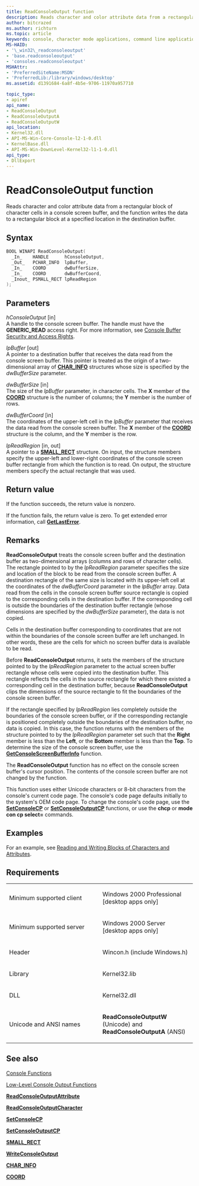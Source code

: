 ```yaml
---
title: ReadConsoleOutput function
description: Reads character and color attribute data from a rectangular block of character cells in a console screen buffer and writes data in the destination buffer.
author: bitcrazed
ms.author: richturn
ms.topic: article
keywords: console, character mode applications, command line applications, terminal applications, console api
MS-HAID:
- '\_win32\_readconsoleoutput'
- 'base.readconsoleoutput'
- 'consoles.readconsoleoutput'
MSHAttr:
- 'PreferredSiteName:MSDN'
- 'PreferredLib:/library/windows/desktop'
ms.assetid: d1391684-6a8f-4b5e-9706-11970a957710

topic_type:
- apiref
api_name:
- ReadConsoleOutput
- ReadConsoleOutputA
- ReadConsoleOutputW
api_location:
- Kernel32.dll
- API-MS-Win-Core-Console-l2-1-0.dll
- KernelBase.dll
- API-MS-Win-DownLevel-Kernel32-l1-1-0.dll
api_type:
- DllExport
---
```


# ReadConsoleOutput function


Reads character and color attribute data from a rectangular block of character cells in a console screen buffer, and the function writes the data to a rectangular block at a specified location in the destination buffer.

Syntax
------

```C
BOOL WINAPI ReadConsoleOutput(
  _In_    HANDLE      hConsoleOutput,
  _Out_   PCHAR_INFO  lpBuffer,
  _In_    COORD       dwBufferSize,
  _In_    COORD       dwBufferCoord,
  _Inout_ PSMALL_RECT lpReadRegion
);
```

Parameters
----------

*hConsoleOutput* \[in\]  
A handle to the console screen buffer. The handle must have the **GENERIC\_READ** access right. For more information, see [Console Buffer Security and Access Rights](console-buffer-security-and-access-rights.md).

*lpBuffer* \[out\]  
A pointer to a destination buffer that receives the data read from the console screen buffer. This pointer is treated as the origin of a two-dimensional array of [**CHAR\_INFO**](char-info-str.md) structures whose size is specified by the *dwBufferSize* parameter.

*dwBufferSize* \[in\]  
The size of the *lpBuffer* parameter, in character cells. The **X** member of the [**COORD**](coord-str.md) structure is the number of columns; the **Y** member is the number of rows.

*dwBufferCoord* \[in\]  
The coordinates of the upper-left cell in the *lpBuffer* parameter that receives the data read from the console screen buffer. The **X** member of the [**COORD**](coord-str.md) structure is the column, and the **Y** member is the row.

*lpReadRegion* \[in, out\]  
A pointer to a [**SMALL\_RECT**](small-rect-str.md) structure. On input, the structure members specify the upper-left and lower-right coordinates of the console screen buffer rectangle from which the function is to read. On output, the structure members specify the actual rectangle that was used.

Return value
------------

If the function succeeds, the return value is nonzero.

If the function fails, the return value is zero. To get extended error information, call [**GetLastError**](https://msdn.microsoft.com/library/windows/desktop/ms679360).

Remarks
-------

**ReadConsoleOutput** treats the console screen buffer and the destination buffer as two-dimensional arrays (columns and rows of character cells). The rectangle pointed to by the *lpReadRegion* parameter specifies the size and location of the block to be read from the console screen buffer. A destination rectangle of the same size is located with its upper-left cell at the coordinates of the *dwBufferCoord* parameter in the *lpBuffer* array. Data read from the cells in the console screen buffer source rectangle is copied to the corresponding cells in the destination buffer. If the corresponding cell is outside the boundaries of the destination buffer rectangle (whose dimensions are specified by the *dwBufferSize* parameter), the data is not copied.

Cells in the destination buffer corresponding to coordinates that are not within the boundaries of the console screen buffer are left unchanged. In other words, these are the cells for which no screen buffer data is available to be read.

Before **ReadConsoleOutput** returns, it sets the members of the structure pointed to by the *lpReadRegion* parameter to the actual screen buffer rectangle whose cells were copied into the destination buffer. This rectangle reflects the cells in the source rectangle for which there existed a corresponding cell in the destination buffer, because **ReadConsoleOutput** clips the dimensions of the source rectangle to fit the boundaries of the console screen buffer.

If the rectangle specified by *lpReadRegion* lies completely outside the boundaries of the console screen buffer, or if the corresponding rectangle is positioned completely outside the boundaries of the destination buffer, no data is copied. In this case, the function returns with the members of the structure pointed to by the *lpReadRegion* parameter set such that the **Right** member is less than the **Left**, or the **Bottom** member is less than the **Top**. To determine the size of the console screen buffer, use the [**GetConsoleScreenBufferInfo**](getconsolescreenbufferinfo.md) function.

The **ReadConsoleOutput** function has no effect on the console screen buffer's cursor position. The contents of the console screen buffer are not changed by the function.

This function uses either Unicode characters or 8-bit characters from the console's current code page. The console's code page defaults initially to the system's OEM code page. To change the console's code page, use the [**SetConsoleCP**](setconsolecp.md) or [**SetConsoleOutputCP**](setconsoleoutputcp.md) functions, or use the **chcp** or **mode con cp select=** commands.

Examples
--------

For an example, see [Reading and Writing Blocks of Characters and Attributes](reading-and-writing-blocks-of-characters-and-attributes.md).

Requirements
------------

<table>
<colgroup>
<col width="50%" />
<col width="50%" />
</colgroup>
<tbody>
<tr class="odd">
<td><p>Minimum supported client</p></td>
<td><p>Windows 2000 Professional [desktop apps only]</p></td>
</tr>
<tr class="even">
<td><p>Minimum supported server</p></td>
<td><p>Windows 2000 Server [desktop apps only]</p></td>
</tr>
<tr class="odd">
<td><p>Header</p></td>
<td>Wincon.h (include Windows.h)</td>
</tr>
<tr class="even">
<td><p>Library</p></td>
<td>Kernel32.lib</td>
</tr>
<tr class="odd">
<td><p>DLL</p></td>
<td>Kernel32.dll</td>
</tr>
<tr class="even">
<td><p>Unicode and ANSI names</p></td>
<td><p><strong>ReadConsoleOutputW</strong> (Unicode) and <strong>ReadConsoleOutputA</strong> (ANSI)</p></td>
</tr>
<tr class="odd">
</tr>
<tr class="even">
</tr>
<tr class="odd">
</tr>
<tr class="even">
</tr>
</tbody>
</table>

## <span id="see_also"></span>See also


[Console Functions](console-functions.md)

[Low-Level Console Output Functions](low-level-console-output-functions.md)

[**ReadConsoleOutputAttribute**](readconsoleoutputattribute.md)

[**ReadConsoleOutputCharacter**](readconsoleoutputcharacter.md)

[**SetConsoleCP**](setconsolecp.md)

[**SetConsoleOutputCP**](setconsoleoutputcp.md)

[**SMALL\_RECT**](small-rect-str.md)

[**WriteConsoleOutput**](writeconsoleoutput.md)

[**CHAR\_INFO**](char-info-str.md)

[**COORD**](coord-str.md)

 

 




